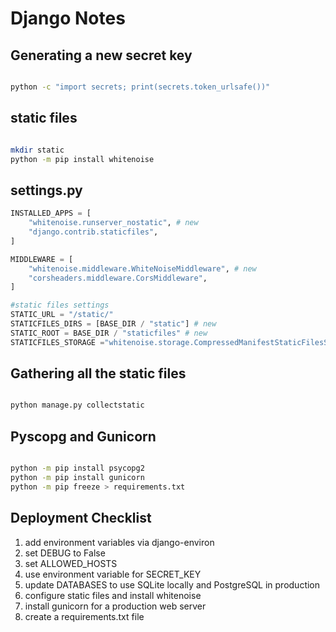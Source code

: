 # Django Notes

## Generating a new secret key

```bash

python -c "import secrets; print(secrets.token_urlsafe())"

```

## static files

```bash

mkdir static
python -m pip install whitenoise

```

## settings.py

```python
INSTALLED_APPS = [
    "whitenoise.runserver_nostatic", # new
    "django.contrib.staticfiles",
]

MIDDLEWARE = [
    "whitenoise.middleware.WhiteNoiseMiddleware", # new
    "corsheaders.middleware.CorsMiddleware",
]

#static files settings
STATIC_URL = "/static/"
STATICFILES_DIRS = [BASE_DIR / "static"] # new
STATIC_ROOT = BASE_DIR / "staticfiles" # new
STATICFILES_STORAGE ="whitenoise.storage.CompressedManifestStaticFilesStorage" # new


```

## Gathering all the static files

```bash

python manage.py collectstatic

```

## Pyscopg and Gunicorn

```bash

python -m pip install psycopg2
python -m pip install gunicorn
python -m pip freeze > requirements.txt

```

## Deployment Checklist

1. add environment variables via django-environ
2. set DEBUG to False
3. set ALLOWED_HOSTS
4. use environment variable for SECRET_KEY
5. update DATABASES to use SQLite locally and PostgreSQL in production
6. configure static files and install whitenoise
7. install gunicorn for a production web server
8. create a requirements.txt file
